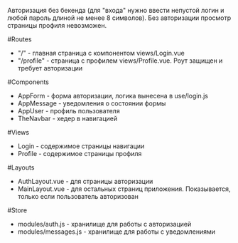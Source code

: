 Авторизация без бекенда (для "входа" нужно ввести непустой логин и любой пароль длиной не менее 8 символов).
Без авторизации просмотр страницы профиля невозможен.

#Routes 
- "/" - главная страница с компонентом views/Login.vue
- "/profile" - страница с профилем views/Profile.vue. Роут защищен и требует авторизации

#Components
- AppForm - форма авторизации, логика вынесена в use/login.js
- AppMessage - уведомления о состоянии формы
- AppUser - профиль пользователя
- TheNavbar - хедер в навигацией

#Views
- Login - содержимое страницы навигации
- Profile - содержимое страницы профиля

#Layouts 
- AuthLayout.vue - для страницы авторизации
- MainLayout.vue - для остальных страниц приложения. Показывается, только если пользователь авторизован

#Store 
- modules/auth.js - хранилище для работы с авторизацией
- modules/messages.js - хранилище для работы с уведомлениями
